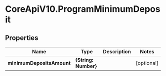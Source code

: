 # CoreApiV10.ProgramMinimumDeposit

## Properties
Name | Type | Description | Notes
------------ | ------------- | ------------- | -------------
**minimumDepositsAmount** | **{String: Number}** |  | [optional] 



